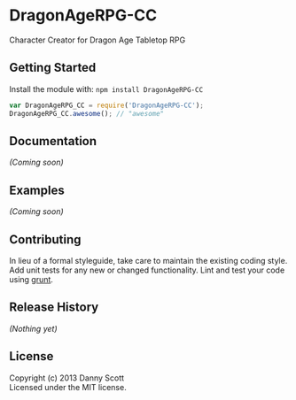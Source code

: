 # DragonAgeRPG-CC

Character Creator for Dragon Age Tabletop RPG

## Getting Started
Install the module with: `npm install DragonAgeRPG-CC`

```javascript
var DragonAgeRPG_CC = require('DragonAgeRPG-CC');
DragonAgeRPG_CC.awesome(); // "awesome"
```

## Documentation
_(Coming soon)_

## Examples
_(Coming soon)_

## Contributing
In lieu of a formal styleguide, take care to maintain the existing coding style. Add unit tests for any new or changed functionality. Lint and test your code using [grunt](https://github.com/gruntjs/grunt).

## Release History
_(Nothing yet)_

## License
Copyright (c) 2013 Danny Scott  
Licensed under the MIT license.
